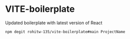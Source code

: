 # VITE-boilerplate
Updated boilerplate with latest version of React

`npm degit rohitw-135/vite-boilerplate#main ProjectName`
